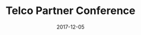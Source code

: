 ---
title: "Telco Partner Conference"
date: "2017-12-05"
expiryDate: "2017-12-07"

event_start_date: "2017-12-05"
event_end_date: "2017-12-07"
event_start_time: "05:00 PM"
event_end_time: "04:00 PM"
event_location: "Boston, MA"
event_link: "https://www.redhat.com/en/events/2017-telco-partner-conference-workshop"

event_type: "Roadshow"
event_technology: "Multiple"
---